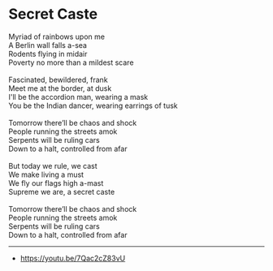 # Secret Caste

Myriad of rainbows upon me\
A Berlin wall falls a-sea\
Rodents flying in midair\
Poverty no more than a mildest scare\
\
Fascinated, bewildered, frank\
Meet me at the border, at dusk\
I'll be the accordion man, wearing a mask\
You be the Indian dancer, wearing earrings of tusk\
\
Tomorrow there’ll be chaos and shock\
People running the streets amok\
Serpents will be ruling cars\
Down to a halt, controlled from afar\
\
But today we rule, we cast\
We make living a must\
We fly our flags high a-mast\
Supreme we are, a secret caste\
\
Tomorrow there’ll be chaos and shock\
People running the streets amok\
Serpents will be ruling cars\
Down to a halt, controlled from afar

---
- https://youtu.be/7Qac2cZ83vU
